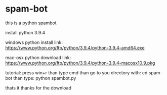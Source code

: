 # spam-bot
this is a python spambot

install python
3.9.4


windows python install link:
https://www.python.org/ftp/python/3.9.4/python-3.9.4-amd64.exe

mac-osx python download link:
https://www.python.org/ftp/python/3.9.4/python-3.9.4-macosx10.9.pkg



tutorial:
press win+r
than type cmd
than go to you directory with:
cd spam-bot
than type:
python spambot.py



thats it thanks for the download
